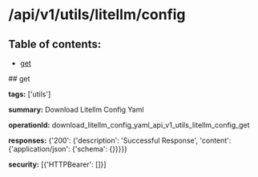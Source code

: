 # /api/v1/utils/litellm/config

## Table of contents:
- [get](#get)

<a name="get" />
## get

**tags:** ['utils']

**summary:** Download Litellm Config Yaml

**operationId:** download_litellm_config_yaml_api_v1_utils_litellm_config_get

**responses:** {'200': {'description': 'Successful Response', 'content': {'application/json': {'schema': {}}}}}

**security:** [{'HTTPBearer': []}]

